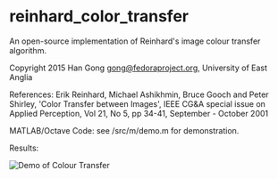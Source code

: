 # reinhard_color_transfer
An open-source implementation of Reinhard's image colour transfer algorithm.

Copyright 2015 Han Gong gong@fedoraproject.org, University of East Anglia

References: Erik Reinhard, Michael Ashikhmin, Bruce Gooch and Peter Shirley, 'Color Transfer between Images', IEEE CG&amp;A special issue on Applied Perception, Vol 21, No 5, pp 34-41, September - October 2001

MATLAB/Octave Code: see /src/m/demo.m for demonstration.

Results:

![Demo of Colour Transfer](http://cs.bath.ac.uk/~hg299/cf_reinhard.png)
